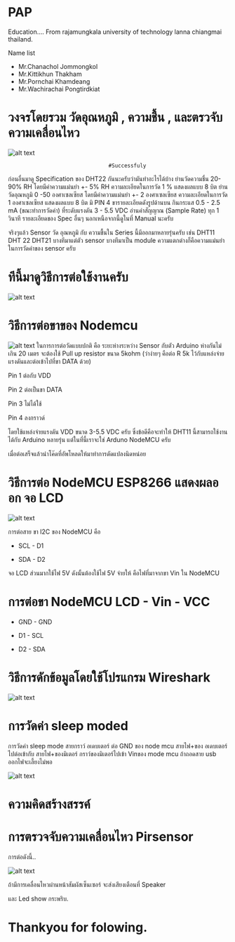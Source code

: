 # PAP
Education....
  From rajamungkala university of technology lanna chiangmai thailand.

Name list
  - Mr.Chanachol Jommongkol
  - Mr.Kittikhun Thakham
  - Mr.Pornchai  Khamdeang
  - Mr.Wachirachai Pongtirdkiat
  
# วงจรโดยรวม วัดอุณหภูมิ , ความชื้น , และตรวจับความเคลื่อนไหว
  
![alt text](https://github.com/Chanachol/PAP/blob/master/images/finally%20circuit.jpg)

                                    #Successfuly 


   ก่อนอื่นมาดู Specification ของ DHT22 กันนะครับว่ามันทำอะไรได้บ้าง ย่านวัดความชื่น 20-90% RH โดยมีค่าความแม่นยำ +- 5% RH ความละเอียดในการวัด 1 % แสดงผลแบบ 8 บิต ย่านวัดอุณหภูมิ 0 -50 องศาเซลเซียส โดยมีค่าความแม่นยำ +- 2 องศาเซลเซียส ความละเอียดในการวัด 1 องศาเซลเซียส แสดงผลแบบ 8 บิต มิ PIN 4 ขารายละเอียดดังรูปด้านบน กินกระแส 0.5 - 2.5 mA (ขณะทำการวัดค่า) ที่ระดับแรงดัน 3 - 5.5 VDC อ่านค่าสัญญาณ (Sample Rate) ทุก 1 วินาที รายละเอียดของ Spec อื่นๆ นอกเหนือจากนี้ดูในที่ Manual นะครับ

จริงๆแล้ว Sensor วัด อุณหภูมิ กับ ความชื้นใน Series นี้มีออกมาหลายรุ่นครับ เช่น DHT11 DHT 22 DHT21 บางทีมาแต่ตัว sensor บางทีมาเป็น module ความแตกต่างก็คือความแม่นยำในการวัดค่าของ sensor ครับ

# ทีนี้มาดูวิธีการต่อใช้งานครับ

![alt text](https://github.com/Chanachol/PAP/blob/master/images/DHT22-1.jpg)

# วิธีการต่อขาของ Nodemcu

![alt text](https://github.com/Chanachol/PAP/blob/master/images/how%20dh22.jpg)
ในการการต่อวัดแบบปกติ คือ ระยะห่างระหว่าง Sensor กับตัว Arduino ห่างกันไม่เกิน 20 เมตร จะต้องใช้ Pull up resistor ขนาด 5kohm (ว่าง่ายๆ คือต่อ R 5k ไว้กับแหล่งจ่ายแรงดันและต่อเข้าไปที่ขา DATA ด้วย)

Pin 1 ต่อกับ VDD

Pin 2 ต่อเป็นขา DATA

Pin 3 ไม่ได้ใช้

Pin 4 ลงกราวด์

โดยใช้แหล่งจ่ายแรงดัน VDD ขนาด 3-5.5 VDC ครับ ซึ่งข้อดีคือจะทำให้ DHT11 นี้สามารถใช้งานได้กับ Arduino หลายรุ่น แต่ในที่นี้เราจะใช่ Arduno NodeMCU ครับ

เมื่อต่อเสร็จแล้วนำโค๊ดที่อัพโหลดให้มาทำการดัดแปลงนิดหน่อย 


# วิธีการต่อ NodeMCU ESP8266 แสดงผลออก จอ LCD

![alt text](https://github.com/Chanachol/PAP/blob/master/images/Lcd%20to%20node.jpg)

การต่อสาย ขา I2C ของ NodeMCU คือ

  - SCL - D1
 
  - SDA - D2
  
จอ LCD ส่วนมากใช้ไฟ 5V ดังนั้นต้องใช้ไฟ 5V จ่ายให้ คือไฟที่มาจากขา Vin ใน NodeMCU

# การต่อขา NodeMCU LCD - Vin - VCC

  - GND - GND
  
  - D1 - SCL
  
  - D2 - SDA
  
# วิธีการดักข้อมูลโดยใช้โปรแกรม Wireshark  

![alt text](https://github.com/Chanachol/PAP/blob/master/images/wireshak.jpg)

# การวัดค่า sleep moded

การวัดค่า sleep mode สายกราว์ อเดบเตอร์ ต่อ GND ของ node mcu สายไฟ+ของ อเดบเตอร์ ไปต่อเข้ากับ สายไฟ+ของมิเตอร์ กราว์ของมิเตอร์ไปเข้า Vinของ mode mcu ถ้าถอดสาย usb ออกไฟจะเลี้ยงไม่พอ

![alt text](https://github.com/Chanachol/PAP/blob/master/images/sleeping.jpg)

# ความคิดสร้างสรรค์

# การตรวจจับความเคลื่อนไหว Pirsensor

การต่อดังนี้..

![alt text](https://github.com/Chanachol/PAP/blob/master/images/pir%20to%20node.jpg)

ถ้ามีการเคลื่อนไหวผ่านหน้าสัมผัสเซ็นเซอร์ จะส่งเสียงเตือนที่ Speaker

และ Led show กระพริบ.


# Thankyou for folowing.




